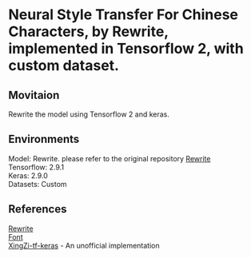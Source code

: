 # Neural Style Transfer For Chinese Characters, by Rewrite, implemented in Tensorflow 2, with custom dataset.

## Movitaion
Rewrite the model using Tensorflow 2 and keras.

## Environments

Model: Rewrite. please refer to the original repository [Rewrite](https://github.com/kaonashi-tyc/Rewrite)  
Tensorflow: 2.9.1  
Keras: 2.9.0  
Datasets: Custom   


## References  
[Rewrite](https://github.com/kaonashi-tyc/Rewrite)   
[Font](https://github.com/LingDong-/qiji-font)   
[XingZi-tf-keras](https://github.com/huangxinping/XingZi-tf-keras/) - An unofficial implementation
